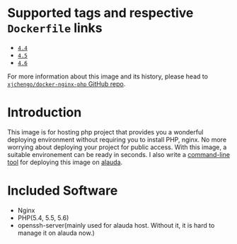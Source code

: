 # Supported tags and respective `Dockerfile` links
-	[`4.4`](https://github.com/xjchengo/docker-nginx-php/blob/master/5.4/Dockerfile)
-	[`4.5`](https://github.com/xjchengo/docker-nginx-php/blob/master/5.5/Dockerfile)
-	[`4.6`](https://github.com/xjchengo/docker-nginx-php/blob/master/5.6/Dockerfile)

For more information about this image and its history, please head to [`xjchengo/docker-nginx-php` GitHub repo](https://github.com/xjchengo/docker-nginx-php).

# Introduction

This image is for hosting php project that provides you a wonderful deploying environment without requiring you to install PHP,  nginx. No more worrying about deploying your project for public access. With this image, a suitable environement can be ready in seconds. I also write a [command-line tool](https://packagist.org/packages/xjchen/alauda) for deploying this image on [alauda](https://www.alauda.cn).

# Included Software

- Nginx
- PHP(5.4, 5.5, 5.6)
- openssh-server(mainly used for alauda host. Without it, it is hard to manage it on alauda now.)

